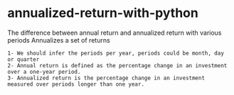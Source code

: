 # annualized-return-with-python
The difference between annual return and annualized return with various periods
Annualizes a set of returns

    1- We should infer the periods per year, periods could be month, day or quarter
    2- Annual return is defined as the percentage change in an investment over a one-year period.
    3- Annualized return is the percentage change in an investment measured over periods longer than one year.
